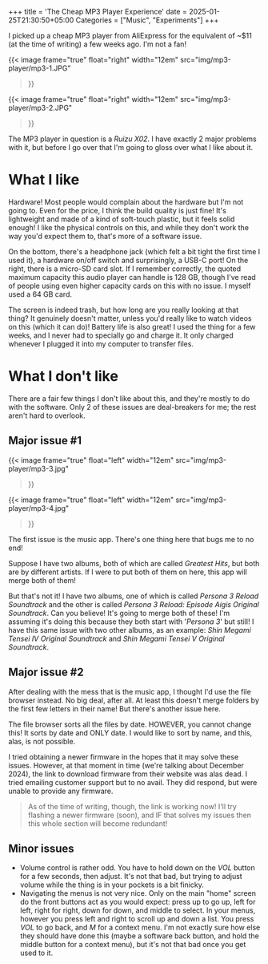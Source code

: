 +++
title = 'The Cheap MP3 Player Experience'
date = 2025-01-25T21:30:50+05:00
Categories = ["Music", "Experiments"]
+++

I picked up a cheap MP3 player from AliExpress for the equivalent of ~$11 (at the time of writing) a few weeks ago. I'm not a fan!

{{< image 
  frame="true"
  float="right"
  width="12em"
  src="img/mp3-player/mp3-1.JPG"
>}}

{{< image 
  frame="true"
  float="right"
  width="12em"
  src="img/mp3-player/mp3-2.JPG"
>}}

The MP3 player in question is a *Ruizu X02*. I have exactly 2 major problems with it, but before I go over that I'm going to gloss over what I like about it.

# What I like

Hardware! Most people would complain about the hardware but I'm not going to. Even for the price, I think the build quality is just fine! It's lightweight and made of a kind of soft-touch plastic, but it feels solid enough! I like the physical controls on this, and while they don't work the way you'd expect them to, that's more of a software issue.

On the bottom, there's a headphone jack (which felt a bit tight the first time I used it), a hardware on/off switch and surprisingly, a USB-C port! On the right, there is a micro-SD card slot. If I remember correctly, the quoted maximum capacity this audio player can handle is 128 GB, though I've read of people using even higher capacity cards on this with no issue. I myself used a 64 GB card.

The screen is indeed trash, but how long are you really looking at that thing? It genuinely doesn't matter, unless you'd really like to watch videos on this (which it can do)! Battery life is also great! I used the thing for a few weeks, and I never had to specially go and charge it. It only charged whenever I plugged it into my computer to transfer files.

# What I don't like

There are a fair few things I don't like about this, and they're mostly to do with the software. Only 2 of these issues are deal-breakers for me; the rest aren't hard to overlook.

## Major issue #1

{{< image 
  frame="true"
  float="left"
  width="12em"
  src="img/mp3-player/mp3-3.jpg"
>}}

{{< image 
  frame="true"
  float="left"
  width="12em"
  src="img/mp3-player/mp3-4.jpg"
>}}

The first issue is the music app. There's one thing here that bugs me to no end!

Suppose I have two albums, both of which are called *Greatest Hits*, but both are by different artists. If I were to put both of them on here, this app will merge both of them!

But that's not it! I have two albums, one of which is called *Persona 3 Reload Soundtrack* and the other is called *Persona 3 Reload: Episode Aigis Original Soundtrack*. Can you believe! It's going to merge both of these! I'm assuming it's doing this because they both start with '*Persona 3*' but still! I have this same issue with two other albums, as an example: *Shin Megami Tensei IV Original Soundtrack* and *Shin Megami Tensei V Original Soundtrack*.

## Major issue #2

After dealing with the mess that is the music app, I thought I'd use the file browser instead. No big deal, after all. At least this doesn't merge folders by the first few letters in their name! But there's another issue here.

The file browser sorts all the files by date. HOWEVER, you cannot change this! It sorts by date and ONLY date. I would like to sort by name, and this, alas, is not possible. 

I tried obtaining a newer firmware in the hopes that it may solve these issues. However, at that moment in time (we're talking about December 2024), the link to download firmware from their website was alas dead. I tried emailing customer support but to no avail. They did respond, but were unable to provide any firmware.

> As of the time of writing, though, the link is working now! I'll try flashing a newer firmware (soon), and IF that solves my issues then this whole section will become redundant!

## Minor issues

- Volume control is rather odd. You have to hold down on the *VOL* button for a few seconds, then adjust. It's not that bad, but trying to adjust volume while the thing is in your pockets is a bit finicky.
- Navigating the menus is not very nice. Only on the main "home" screen do the front buttons act as you would expect: press up to go up, left for left, right for right, down for down, and middle to select. In your menus, however you press left and right to scroll up and down a list. You press *VOL* to go back, and *M* for a context menu. I'm not exactly sure how else they should have done this (maybe a software back button, and hold the middle button for a context menu), but it's not that bad once you get used to it.

